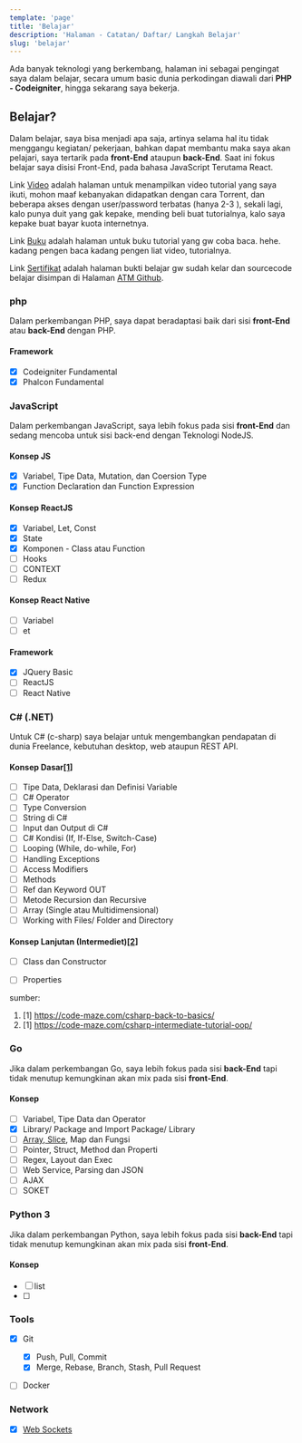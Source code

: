 ```yaml
---
template: 'page'
title: 'Belajar'
description: 'Halaman - Catatan/ Daftar/ Langkah Belajar'
slug: 'belajar'
---
```


Ada banyak teknologi yang berkembang, halaman ini sebagai pengingat saya dalam belajar, secara umum basic dunia perkodingan diawali dari **PHP - Codeigniter**, hingga sekarang saya bekerja.

## Belajar?

Dalam belajar, saya bisa menjadi apa saja, artinya selama hal itu tidak menggangu kegiatan/ pekerjaan, bahkan dapat membantu maka saya akan pelajari, saya tertarik pada **front-End** ataupun **back-End**. Saat ini fokus belajar saya disisi Front-End, pada bahasa JavaScript Terutama React.

Link [Video](/video) adalah halaman untuk menampilkan video tutorial yang saya ikuti, mohon maaf kebanyakan didapatkan dengan cara Torrent, dan beberapa akses dengan user/password terbatas (hanya 2-3 ), sekali lagi, kalo punya duit yang gak kepake, mending beli buat tutorialnya, kalo saya kepake buat bayar kuota internetnya.

Link [Buku](/buku) adalah halaman untuk buku tutorial yang gw coba baca. hehe. kadang pengen baca kadang pengen liat video, tutorialnya.

Link [Sertifikat](/sertifikat) adalah halaman bukti belajar gw sudah kelar dan sourcecode belajar disimpan di Halaman [ATM Github](https://github.com/amati-tiru-modifikasi).

### php

Dalam perkembangan PHP, saya dapat beradaptasi baik dari sisi **front-End** atau **back-End** dengan PHP.

#### Framework

- [x] Codeigniter Fundamental
- [x] Phalcon Fundamental

### JavaScript

Dalam perkembangan JavaScript, saya lebih fokus pada sisi **front-End** dan sedang mencoba untuk sisi back-end dengan Teknologi NodeJS.

#### Konsep JS

- [x] Variabel, Tipe Data, Mutation, dan Coersion Type
- [x] Function Declaration dan Function Expression

#### Konsep ReactJS

- [x] Variabel, Let, Const
- [x] State
- [x] Komponen - Class atau Function
- [ ] Hooks
- [ ] CONTEXT
- [ ] Redux

#### Konsep React Native

- [ ] Variabel
- [ ] et

#### Framework

- [x] JQuery Basic
- [ ] ReactJS
- [ ] React Native

### C# (.NET)

Untuk C# (c-sharp) saya belajar untuk mengembangkan pendapatan di dunia Freelance, kebutuhan desktop, web ataupun REST API.

#### Konsep Dasar[[1]](#1)

- [ ] Tipe Data, Deklarasi dan Definisi Variable
- [ ] C# Operator
- [ ] Type Conversion
- [ ] String di C#
- [ ] Input dan Output di C#
- [ ] C# Kondisi (If, If-Else, Switch-Case)
- [ ] Looping (While, do-while, For)
- [ ] Handling Exceptions
- [ ] Access Modifiers
- [ ] Methods
- [ ] Ref dan Keyword OUT
- [ ] Metode Recursion dan Recursive
- [ ] Array (Single atau Multidimensional)
- [ ] Working with Files/ Folder and Directory

#### Konsep Lanjutan (Intermediet)[[2]](#2)

- [ ] Class dan Constructor
- [ ] Properties


sumber:
1. <a id="1">[1] https://code-maze.com/csharp-back-to-basics/</a>
2. <a id="2">[1] https://code-maze.com/csharp-intermediate-tutorial-oop/</a>


### Go

Jika dalam perkembangan Go, saya lebih fokus pada sisi **back-End** tapi tidak menutup kemungkinan akan mix pada sisi **front-End**.

#### Konsep

- [ ] Variabel, Tipe Data dan Operator
- [x] Library/ Package and Import Package/ Library
- [ ] [Array, Slice](/memahami-slice-array-di-golang), Map dan Fungsi
- [ ] Pointer, Struct, Method dan Properti
- [ ] Regex, Layout dan Exec
- [ ] Web Service, Parsing dan JSON
- [ ] AJAX
- [ ] SOKET

### Python 3

Jika dalam perkembangan Python, saya lebih fokus pada sisi **back-End** tapi tidak menutup kemungkinan akan mix pada sisi **front-End**.

#### Konsep
- [ ] list
- [ ] 

### Tools

- [x] Git

  - [x] Push, Pull, Commit
  - [x] Merge, Rebase, Branch, Stash, Pull Request

- [ ] Docker

### Network

- [x] [Web Sockets](/library-esc-post-dicodeigniter-server-side-printing)

